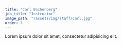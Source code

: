```yaml
---
title: "Carl Bachenberg"
job_title: "Instructor"
image_path: "/assets/img/staff/Carl.jpg"
order: 3
---
```


Lorem ipsum dolor sit amet, consectetur adipisicing elit.
